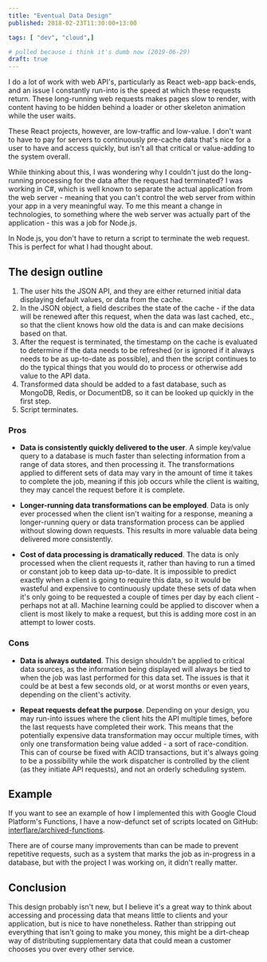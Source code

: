 ```yaml
---
title: "Eventual Data Design"
published: 2018-02-23T11:30:00+13:00

tags: [ "dev", "cloud",]

# pulled because i think it's dumb now (2019-06-29)
draft: true
---
```


I do a lot of work with web API's, particularly as React web-app back-ends, and an issue I constantly run-into is the speed at which these requests return. These long-running web requests makes pages slow to render, with content having to be hidden behind a loader or other skeleton animation while the user waits.

These React projects, however, are low-traffic and low-value. I don't want to have to pay for servers to continuously pre-cache data that's nice for a user to have and access quickly, but isn't all that critical or value-adding to the system overall.

While thinking about this, I was wondering why I couldn't just do the long-running processing for the data after the request had terminated? I was working in C#, which is well known to separate the actual application from the web server - meaning that you can't control the web server from within your app in a very meaningful way. To me this meant a change in technologies, to something where the web server was actually part of the application - this was a job for Node.js.

In Node.js, you don't have to return a script to terminate the web request. This is perfect for what I had thought about.

## The design outline
1. The user hits the JSON API, and they are either returned initial data displaying default values, or data from the cache.
2. In the JSON object, a field describes the state of the cache - if the data will be renewed after this request, when the data was last cached, etc., so that the client knows how old the data is and can make decisions based on that.
3. After the request is terminated, the timestamp on the cache is evaluated to determine if the data needs to be refreshed (or is ignored if it always needs to be as up-to-date as possible), and then the script continues to do the typical things that you would do to process or otherwise add value to the API data.
4. Transformed data should be added to a fast database, such as MongoDB, Redis, or DocumentDB, so it can be looked up quickly in the first step.
5. Script terminates.

### Pros
- **Data is consistently quickly delivered to the user**. A simple key/value query to a database is much faster than selecting information from a range of data stores, and then processing it. The transformations applied to different sets of data may vary in the amount of time it takes to complete the job, meaning if this job occurs while the client is waiting, they may cancel the request before it is complete.

- **Longer-running data transformations can be employed**. Data is only ever processed when the client isn't waiting for a response, meaning a longer-running query or data transformation process can be applied without slowing down requests. This results in more valuable data being delivered more consistently.

- **Cost of data processing is dramatically reduced**. The data is only processed when the client requests it, rather than having to run a timed or constant job to keep data up-to-date. It is impossible to predict exactly when a client is going to require this data, so it would be wasteful and expensive to continuously update these sets of data when it's only going to be requested a couple of times per day by each client - perhaps not at all. Machine learning could be applied to discover when a client is most likely to make a request, but this is adding more cost in an attempt to lower costs.

### Cons

- **Data is always outdated**. This design shouldn't be applied to critical data sources, as the information being displayed will always be tied to when the job was last performed for this data set. The issues is that it could be at best a few seconds old, or at worst months or even years, depending on the client's activity.

- **Repeat requests defeat the purpose**. Depending on your design, you may run-into issues where the client hits the API multiple times, before the last requests have completed their work. This means that the potentially expensive data transformation may occur multiple times, with only one transformation being value added - a sort of race-condition. This can of course be fixed with ACID transactions, but it's always going to be a possibility while the work dispatcher is controlled by the client (as they initiate API requests), and not an orderly scheduling system.

## Example
If you want to see an example of how I implemented this with Google Cloud Platform's Functions, I have a now-defunct set of scripts located on GitHub: [interflare/archived-functions](https://github.com/interflare/archived-functions).  
  
There are of course many improvements than can be made to prevent repetitive requests, such as a system that marks the job as in-progress in a database, but with the project I was working on, it didn't really matter.

## Conclusion
This design probably isn't new, but I believe it's a great way to think about accessing and processing data that means little to clients and your application, but is nice to have nonetheless. Rather than stripping out everything that isn't going to make you money, this might be a dirt-cheap way of distributing supplementary data that could mean a customer chooses you over every other service.
